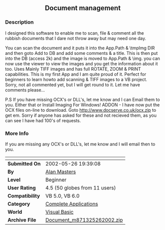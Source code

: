 ﻿<div align="center">

## Document management


</div>

### Description

I designed this software to enable me to scan, file &amp; comment all the rubbish documents that I dare not throw away but may need one day.

You can scan the document and it puts it into the App.Path &amp; \tmpImg DIR and then goto Add to DB and add some comments &amp; a title. This is then put into the DB (access 2k) and the image is moved to App.Path &amp; \img. you can now use the viewer to view the images and you get the information about it too. Uses Mainly TIFF images and has full ROTATE, ZOOM &amp; PRINT capabilities. This is my first App and I am quite proud of it. Perfect for beginners to learn howto add scanning &amp; TIFF images to a VB project. Sorry, not all commented yet, but I will get round to it. Let me have comments please...

P.S If you have missing OCX's or DLL's, let me know and I can Email them to you. Either that or Install Imaging For Windows! ADDON - I have now put the OCX files on-line to download. Goto http://www.docserve.co.uk/ocx.zip to get em. Sorry if anyone has asked for these and not recieved them, as you can see I have had 100's of requests.
 
### More Info
 
If you are missing any OCX's or DLL's, let me know and I will email then to you.


<span>             |<span>
---                |---
**Submitted On**   |2002-05-26 19:39:08
**By**             |[Alan Masters](https://github.com/Planet-Source-Code/PSCIndex/blob/master/ByAuthor/alan-masters.md)
**Level**          |Beginner
**User Rating**    |4.5 (50 globes from 11 users)
**Compatibility**  |VB 5\.0, VB 6\.0
**Category**       |[Complete Applications](https://github.com/Planet-Source-Code/PSCIndex/blob/master/ByCategory/complete-applications__1-27.md)
**World**          |[Visual Basic](https://github.com/Planet-Source-Code/PSCIndex/blob/master/ByWorld/visual-basic.md)
**Archive File**   |[Document\_m871325262002\.zip](https://github.com/Planet-Source-Code/alan-masters-document-management__1-35117/archive/master.zip)








